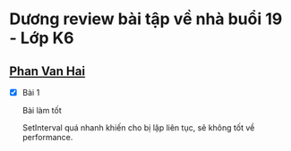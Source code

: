 # Dương review bài tập về nhà buổi 19 - Lớp K6

## [Phan Van Hai](https://phanvanahai1995.github.io/JS-ex04/)

- [x] Bài 1

  Bài làm tốt

  SetInterval quá nhanh khiến cho bị lặp liên tục, sẽ không tốt về performance.
